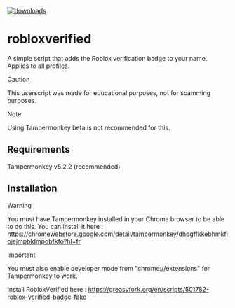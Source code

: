 <a href="https://github.com/waydabber/BetterDisplay/releases"><img src="https://img.shields.io/github/downloads/waydabber/BetterDisplay/total.svg?style=flat&color=blue" alt="downloads"/></a>


# robloxverified
A simple script that adds the Roblox verification badge to your name. Applies to all profiles.
> [!CAUTION]
> This userscript was made for educational purposes, not for scamming purposes.

> [!NOTE]
> Using Tampermonkey beta is not recommended for this.
## Requirements

Tampermonkey v5.2.2 (recommended)

## Installation
> [!WARNING]
> You must have Tampermonkey installed in your Chrome browser to be able to do this. You can install it here : https://chromewebstore.google.com/detail/tampermonkey/dhdgffkkebhmkfjojejmpbldmpobfkfo?hl=fr

> [!IMPORTANT]
> You must also enable developer mode from "chrome://extensions" for Tampermonkey to work.

Install RobloxVerified here : https://greasyfork.org/en/scripts/501782-roblox-verified-badge-fake
